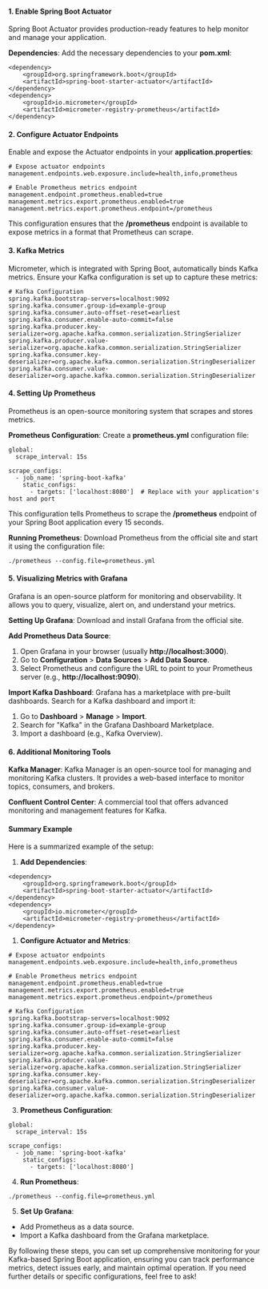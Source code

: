 
#### 1. Enable Spring Boot Actuator

Spring Boot Actuator provides production-ready features to help monitor and manage your application.

**Dependencies**: Add the necessary dependencies to your **pom.xml**:
```
<dependency>
    <groupId>org.springframework.boot</groupId>
    <artifactId>spring-boot-starter-actuator</artifactId>
</dependency>
<dependency>
    <groupId>io.micrometer</groupId>
    <artifactId>micrometer-registry-prometheus</artifactId>
</dependency>

```
#### 2. Configure Actuator Endpoints

Enable and expose the Actuator endpoints in your **application.properties**:
```
# Expose actuator endpoints
management.endpoints.web.exposure.include=health,info,prometheus

# Enable Prometheus metrics endpoint
management.endpoint.prometheus.enabled=true
management.metrics.export.prometheus.enabled=true
management.metrics.export.prometheus.endpoint=/prometheus

```
This configuration ensures that the **/prometheus** endpoint is available to expose metrics in a format that Prometheus can scrape.

#### 3. Kafka Metrics

Micrometer, which is integrated with Spring Boot, automatically binds Kafka metrics. Ensure your Kafka configuration is set up to capture these metrics:
```
# Kafka Configuration
spring.kafka.bootstrap-servers=localhost:9092
spring.kafka.consumer.group-id=example-group
spring.kafka.consumer.auto-offset-reset=earliest
spring.kafka.consumer.enable-auto-commit=false
spring.kafka.producer.key-serializer=org.apache.kafka.common.serialization.StringSerializer
spring.kafka.producer.value-serializer=org.apache.kafka.common.serialization.StringSerializer
spring.kafka.consumer.key-deserializer=org.apache.kafka.common.serialization.StringDeserializer
spring.kafka.consumer.value-deserializer=org.apache.kafka.common.serialization.StringDeserializer

```
#### 4. Setting Up Prometheus

Prometheus is an open-source monitoring system that scrapes and stores metrics.

**Prometheus Configuration**: 
Create a **prometheus.yml** configuration file:
```
global:
  scrape_interval: 15s

scrape_configs:
  - job_name: 'spring-boot-kafka'
    static_configs:
      - targets: ['localhost:8080']  # Replace with your application's host and port

```

This configuration tells Prometheus to scrape the **/prometheus** endpoint of your Spring Boot application every 15 seconds.

**Running Prometheus**: 
Download Prometheus from the official site and start it using the configuration file:
```
./prometheus --config.file=prometheus.yml
```
#### 5. Visualizing Metrics with Grafana

Grafana is an open-source platform for monitoring and observability. It allows you to query, visualize, alert on, and understand your metrics.

**Setting Up Grafana**: Download and install Grafana from the official site.

**Add Prometheus Data Source**:

1. Open Grafana in your browser (usually **http://localhost:3000**).
2. Go to **Configuration** > **Data Sources** > **Add Data Source**.
3. Select Prometheus and configure the URL to point to your Prometheus server (e.g., **http://localhost:9090**).

**Import Kafka Dashboard**: Grafana has a marketplace with pre-built dashboards. Search for a Kafka dashboard and import it:

1. Go to **Dashboard** > **Manage** > **Import**.
2. Search for "Kafka" in the Grafana Dashboard Marketplace.
3. Import a dashboard (e.g., Kafka Overview).

#### 6. Additional Monitoring Tools

**Kafka Manager**: Kafka Manager is an open-source tool for managing and monitoring Kafka clusters. It provides a web-based interface to monitor topics, consumers, and brokers.

**Confluent Control Center**: A commercial tool that offers advanced monitoring and management features for Kafka.

#### Summary Example

Here is a summarized example of the setup:

1. **Add Dependencies**:
```
<dependency>
    <groupId>org.springframework.boot</groupId>
    <artifactId>spring-boot-starter-actuator</artifactId>
</dependency>
<dependency>
    <groupId>io.micrometer</groupId>
    <artifactId>micrometer-registry-prometheus</artifactId>
</dependency>

```
1. **Configure Actuator and Metrics**:
```
# Expose actuator endpoints
management.endpoints.web.exposure.include=health,info,prometheus

# Enable Prometheus metrics endpoint
management.endpoint.prometheus.enabled=true
management.metrics.export.prometheus.enabled=true
management.metrics.export.prometheus.endpoint=/prometheus

# Kafka Configuration
spring.kafka.bootstrap-servers=localhost:9092
spring.kafka.consumer.group-id=example-group
spring.kafka.consumer.auto-offset-reset=earliest
spring.kafka.consumer.enable-auto-commit=false
spring.kafka.producer.key-serializer=org.apache.kafka.common.serialization.StringSerializer
spring.kafka.producer.value-serializer=org.apache.kafka.common.serialization.StringSerializer
spring.kafka.consumer.key-deserializer=org.apache.kafka.common.serialization.StringDeserializer
spring.kafka.consumer.value-deserializer=org.apache.kafka.common.serialization.StringDeserializer
```
3. **Prometheus Configuration**:
```
global:
  scrape_interval: 15s

scrape_configs:
  - job_name: 'spring-boot-kafka'
    static_configs:
      - targets: ['localhost:8080']

```
4. **Run Prometheus**:
```
./prometheus --config.file=prometheus.yml

```
5. **Set Up Grafana**:
 - Add Prometheus as a data source.
 - Import a Kafka dashboard from the Grafana marketplace.

By following these steps, you can set up comprehensive monitoring for your Kafka-based Spring Boot application, ensuring you can track performance metrics, detect issues early, and maintain optimal operation. If you need further details or specific configurations, feel free to ask!